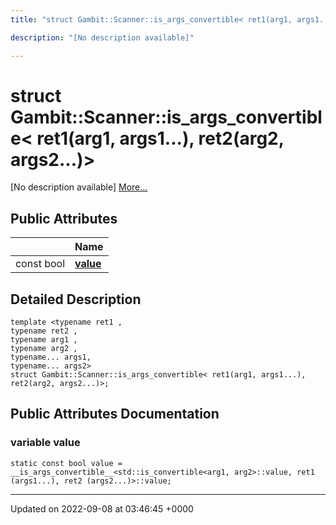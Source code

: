 ```yaml
---
title: "struct Gambit::Scanner::is_args_convertible< ret1(arg1, args1...), ret2(arg2, args2...)>"

description: "[No description available]"

---
```


# struct Gambit::Scanner::is_args_convertible< ret1(arg1, args1...), ret2(arg2, args2...)>



[No description available] [More...](#detailed-description)

## Public Attributes

|                | Name           |
| -------------- | -------------- |
| const bool | **[value](/documentation/code/classes/structgambit_1_1scanner_1_1is__args__convertible_3_01ret1_07arg1_00_01args1_8_8_8_08_00_01ret2_07arg2_00_01args2_8_8_8_08_4/#variable-value)**  |

## Detailed Description

```
template <typename ret1 ,
typename ret2 ,
typename arg1 ,
typename arg2 ,
typename... args1,
typename... args2>
struct Gambit::Scanner::is_args_convertible< ret1(arg1, args1...), ret2(arg2, args2...)>;
```

## Public Attributes Documentation

### variable value

```
static const bool value = __is_args_convertible__<std::is_convertible<arg1, arg2>::value, ret1 (args1...), ret2 (args2...)>::value;
```


-------------------------------

Updated on 2022-09-08 at 03:46:45 +0000